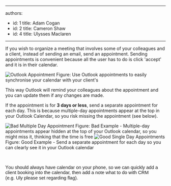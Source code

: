 

---
authors:
  - id: 1
    title: Adam Cogan
  - id: 2
    title: Cameron Shaw
  - id: 4
    title: Ulysses Maclaren
---




<span class='intro'> If you wish to organize a meeting that involves some of your colleagues and a client, instead of sending an email, send an appointment. Sending appointments is convenient because all the user has to do is click 'accept' and it is in their calendar.  </span>

<img class="ms-rteCustom-ImageArea" alt="Outlook Appointment" src="/Communication/RulesToBetterEmail/PublishingImages/OutlookAppointment.gif" /> <span class="ms-rteCustom-FigureNormal">Figure&#58; Use Outlook appointments to easily synchronise your calendar with your client's</span> <p>This way Outlook will remind your colleagues about the appointment and you can update them if any changes are made. </p>
<p>If the appointment is for <strong>3 days or less</strong>, send a separate appointment for each day. This is because multiple-day appointments appear at the top in your Outlook Calendar, so you risk missing the appointment (see below).</p>
<img class="ms-rteCustom-ImageArea" alt="Bad Multiple Day Appointment" src="/Communication/RulesToBetterEmail/PublishingImages/BadMultipleDayAppointment.gif" /> <span class="ms-rteCustom-FigureBad">Figure&#58;&#160;Bad Example - Multiple-day appointments appear hidden at the top of your Outlook calendar, so you might miss it, thinking that the time is free </span><img class="ms-rteCustom-ImageArea" alt="Good Single Day Appointments" src="/Communication/RulesToBetterEmail/PublishingImages/GoodSingleDayAppointments.gif" /> <span class="ms-rteCustom-FigureGood">Figure&#58; Good Example -&#160;Send a separate appointment for each day so you can clearly see it in your Outlook calendar</span><p><span lang="EN-US"><br></span></p><p><span lang="EN-US">Y</span><span lang="EN-US" style="font-size&#58;11pt;font-family&#58;calibri, sans-serif;">ou should always have calendar on your phone,
so we can quickly add a client booking into the calendar, then add a note what
to do with CRM (e.g.&#160;Uly please set regarding flag)</span>​.</p>
<p>&#160;</p>


